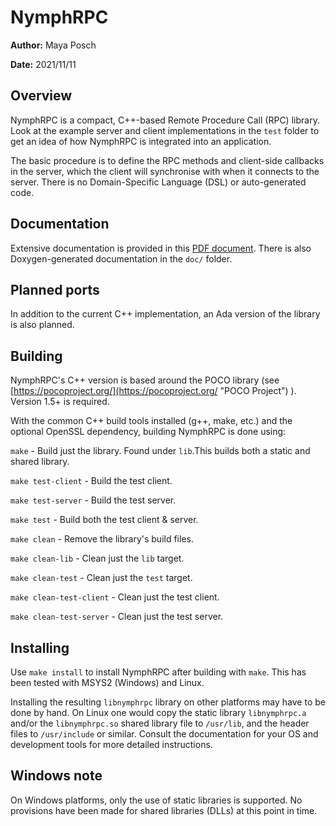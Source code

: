 # NymphRPC #

**Author:** Maya Posch

**Date:** 2021/11/11

## Overview ##

NymphRPC is a compact, C++-based Remote Procedure Call (RPC) library. Look at the example server and client implementations in the `test` folder to get an idea of how NymphRPC is integrated into an application.

The basic procedure is to define the RPC methods and client-side callbacks in the server, which the client will synchronise with when it connects to the server. There is no Domain-Specific Language (DSL) or auto-generated code.

## Documentation ##

Extensive documentation is provided in this [PDF document](doc/nymphrpc_documentation.pdf). There is also Doxygen-generated documentation in the `doc/` folder.

## Planned ports ##

In addition to the current C++ implementation, an Ada version of the library is also planned.

## Building ##

NymphRPC's C++ version is based around the POCO library (see [https://pocoproject.org/](https://pocoproject.org/ "POCO Project") ). Version 1.5+ is required.

With the common C++ build tools installed (g++, make, etc.) and the optional OpenSSL dependency, building NymphRPC is done using:

`make` - Build just the library. Found under `lib`.This builds both a static and shared library.

`make test-client` - Build the test client.

`make test-server` - Build the test server.

`make test` - Build both the test client & server.

`make clean` - Remove the library's build files.

`make clean-lib` - Clean just the `lib` target.

`make clean-test` - Clean just the `test` target.

`make clean-test-client` - Clean just the test client.

`make clean-test-server` - Clean just the test server.

## Installing ##

Use `make install` to install NymphRPC after building with `make`. This has been tested with MSYS2 (Windows) and Linux.

Installing the resulting `libnymphrpc` library on other platforms may have to be done by hand. On Linux one would copy the static library `libnymphrpc.a` and/or the `libnymphrpc.so` shared library file to `/usr/lib`, and the header files to `/usr/include` or similar. Consult the documentation for your OS and development tools for more detailed instructions.

## Windows note ##

On Windows platforms, only the use of static libraries is supported. No provisions have been made for shared libraries (DLLs) at this point in time.

